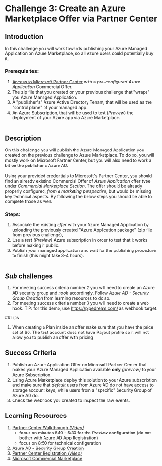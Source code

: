 # Challenge 3: Create an Azure Marketplace Offer via Partner Center

## Introduction
In this challenge you will work towards publishing your Azure Managed Application on Azure Marketplace, so all Azure users could potentially buy it.

### Prerequisites:
1. [Access to Microsoft Partner Center](https://partner.microsoft.com/en-US/) with a *pre-configured Azure Application* Commercial Offer.
2. The zip file that you created on your previous challenge that "wraps" you Azure Managed Application.
3. A "publisher's" Azure Active Directory Tenant, that will be used as the "control plane" of your managed app.
4. An Azure Subscription, that will be used to test (*Preview*) the deployment of your Azure app via Azure Marketplace.
</br></br>

## Description

On this challenge you will publish the Azure Managed Application you created on the previous challenge to Azure Marketplace. To do so, you will mostly work on Microsoft Partner Center, but you will also need to work a bit on the publisher's Azure AD.
<br/><br/>
Using your provided credentials to Microsoft's Partner Center, you should find an already existing Commercial Offer of *Azure Application* offer type under *Commercial Marketplace Section*. The offer should be already properly configured, *from a marketing perspective*, but would be missing key technical aspects. By following the below steps you should be able to complete those as well.
### Steps:

1. Associate the existing *offer* with your Azure Managed Application by uploading the previously created "Azure Application package" (zip file from previous challenge), 
2. Use a *test (Preview)* Azure subscription in order to test that it works before making it public.
3. Publish your managed application and wait for the publishing procedure to finish (this might take 3-4 hours).
</br></br>

## *Sub* challenges 
1. For meeting success criteria number 2 you will need to create an Azure AD security group and *hook* accordingly. Follow *Azure AD - Security Group Creation* from learning resources to do so.
2. For meeting success criteria number 3 you will need to create a web hook. TIP: for this demo, use https://pipedream.com/ as webhook target.

##Tips
1. When creating a Plan inside an offer make sure that you have the price set at $0. The test account does not have Payout profile so it will not allow you to publish an offer with pricing </br> 


## Success Criteria
1. Publish an Azure Application Offer on Microsoft Partner Center that makes your Azure Managed Application available **only** *(preview)* to your Azure Subscription.
2. Using Azure Marketplace deploy this solution to your Azure subscription and make sure that *default* users from Azure AD do not have access to storage account keys, while users from a "specific" Security Group of Azure AD do.
3. Check the webhook you created to inspect the raw events. 

## Learning Resources

1. [Partner Center Walkthrough *(Video)*](https://youtu.be/3ODHzEjomro)
   - focus on minutes 5:10 - 5:30 for the *Preview* configuration (do not bother with Azure AD App Registration) 
   - focus on 8:50 for technical configuration
2. [Azure AD - Security Group Creation](./Student/05-02-AAD-creation.md)
3. [Partner Center Registration *(video)*](https://aka.ms/AzureMarketplaceManagedAppRegistration) 
4. [Microsoft Commercial Marketplace](https://docs.microsoft.com/en-us/azure/marketplace/overview)